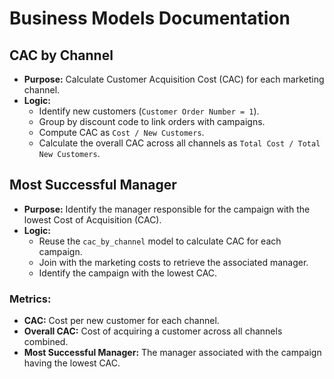 # Business Models Documentation

## CAC by Channel
- **Purpose:** Calculate Customer Acquisition Cost (CAC) for each marketing channel.
- **Logic:**
  - Identify new customers (`Customer Order Number = 1`).
  - Group by discount code to link orders with campaigns.
  - Compute CAC as `Cost / New Customers`.
  - Calculate the overall CAC across all channels as `Total Cost / Total New Customers`.

## Most Successful Manager
- **Purpose:** Identify the manager responsible for the campaign with the lowest Cost of Acquisition (CAC).
- **Logic:**
  - Reuse the `cac_by_channel` model to calculate CAC for each campaign.
  - Join with the marketing costs to retrieve the associated manager.
  - Identify the campaign with the lowest CAC.

### Metrics:
- **CAC:** Cost per new customer for each channel.
- **Overall CAC:** Cost of acquiring a customer across all channels combined.
- **Most Successful Manager:** The manager associated with the campaign having the lowest CAC.
